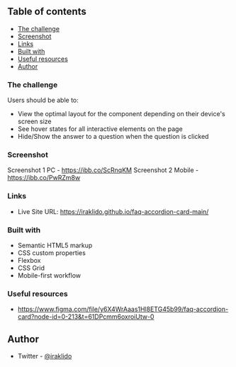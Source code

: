 ## Table of contents

  - [The challenge](#the-challenge)
  - [Screenshot](#screenshot)
  - [Links](#links)
  - [Built with](#built-with)
  - [Useful resources](#useful-resources)
  - [Author](#author)

### The challenge

Users should be able to:

- View the optimal layout for the component depending on their device's screen size
- See hover states for all interactive elements on the page
- Hide/Show the answer to a question when the question is clicked

### Screenshot

Screenshot 1 PC - https://ibb.co/ScRnqKM
Screenshot 2 Mobile - https://ibb.co/PwRZm8w

### Links

- Live Site URL: https://iraklido.github.io/faq-accordion-card-main/

### Built with

- Semantic HTML5 markup
- CSS custom properties
- Flexbox
- CSS Grid
- Mobile-first workflow

### Useful resources

- https://www.figma.com/file/y6X4WrAaas1Hl8ETG45b99/faq-accordion-card?node-id=0-213&t=61DPcmm6oxroiUtw-0

## Author

- Twitter - [@iraklido](https://www.twitter.com/iraklido)
